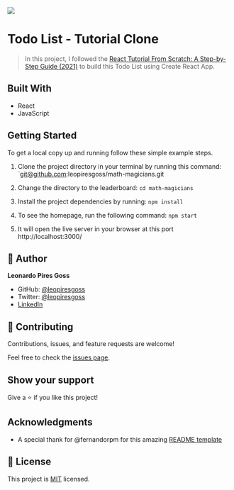 ![](https://img.shields.io/badge/Microverse-blueviolet)

# Todo List - Tutorial Clone

> In this project, I followed the [React Tutorial From Scratch: A Step-by-Step Guide (2021)](https://ibaslogic.com/react-tutorial-for-beginners/) to build this Todo List using Create React App.
## Built With

- React
- JavaScript

## Getting Started

To get a local copy up and running follow these simple example steps. 

1. Clone the project directory in your terminal by running this command:
`git@github.com:leopiresgoss/math-magicians.git

1. Change the directory to the leaderboard:
`cd math-magicians`

1. Install the project dependencies by running:
`npm install`

3. To see the homepage, run the following command:
`npm start`

1. It will open the live server in your browser at this port http://localhost:3000/

## 👤 Author

**Leonardo Pires Goss**

- GitHub: [@leopiresgoss](https://github.com/leopiresgoss)
- Twitter: [@leopiresgoss](https://twitter.com/leonardopgoss)
- [LinkedIn](https://www.linkedin.com/in/leonardogoss/)


## 🤝 Contributing

Contributions, issues, and feature requests are welcome!

Feel free to check the [issues page](../../issues/).

## Show your support

Give a ⭐️ if you like this project!

## Acknowledgments

- A special thank for @fernandorpm for this amazing [README template](https://github.com/microverseinc/readme-template)

## 📝 License

This project is [MIT](./MIT.md) licensed.



